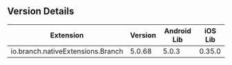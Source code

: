 ## Version Details

| Extension | Version | Android Lib | iOS Lib |
| --- | --- | --- | --- |
| io.branch.nativeExtensions.Branch | 5.0.68 | 5.0.3 | 0.35.0 |

